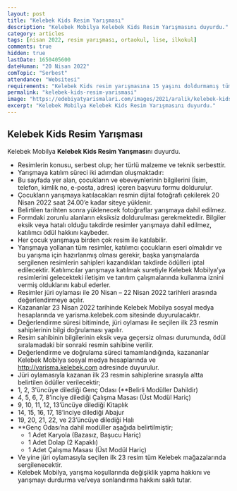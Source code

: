 ```yaml
---
layout: post
title: "Kelebek Kids Resim Yarışması"
description: "Kelebek Mobilya Kelebek Kids Resim Yarışmasını duyurdu."
category: articles
tags: [nisan 2022, resim yarışması, ortaokul, lise, ilkokul]
comments: true
hidden: true
lastDate: 1650405600
dateHuman: "20 Nisan 2022"
comTopic: "Serbest"
attendance: "Websitesi"
requirements: "Kelebek Kids resim yarışmasına 15 yaşını doldurmamış tüm çocuklar katılabilir"
permalink: "kelebek-kids-resim-yarismasi"
image: "https://edebiyatyarismalari.com/images/2021/aralik/kelebek-kids-resim-yarismasi.JPG"
excerpt: "Kelebek Mobilya Kelebek Kids Resim Yarışmasını duyurdu."
---
```


## Kelebek Kids Resim Yarışması
Kelebek Mobilya **Kelebek Kids Resim Yarışması**nı duyurdu.  

- Resimlerin konusu, serbest olup; her türlü malzeme ve teknik serbesttir.
- Yarışmaya katılım süreci iki adımdan oluşmaktadır:
- Bu sayfada yer alan, çocukların ve ebeveynlerinin bilgilerini (İsim, telefon, kimlik no, e-posta, adres) içeren başvuru formu doldurulur.
- Çocukların yarışmaya katılacakları resmin dijital fotoğrafı çekilerek 20 Nisan 2022 saat 24.00’e kadar siteye yüklenir.
- Belirtilen tarihten sonra yüklenecek fotoğraflar yarışmaya dahil edilmez.
- Formdaki zorunlu alanların eksiksiz doldurulması gerekmektedir. Bilgiler eksik veya hatalı olduğu takdirde resimler yarışmaya dahil edilmez, katılımcı ödül hakkını kaybeder.
- Her çocuk yarışmaya birden çok resim ile katılabilir.
- Yarışmaya yollanan tüm resimler, katılımcı çocukların eseri olmalıdır ve bu yarışma için hazırlanmış olması gerekir, başka yarışmalarda sergilenen resimlerin sahipleri kazandıkları takdirde ödülleri iptal edilecektir. Katılımcılar yarışmaya katılmak suretiyle Kelebek Mobilya’ya resimlerini gelecekteki iletişim ve tanıtım çalışmalarında kullanma iznini vermiş olduklarını kabul ederler.
- Resimler jüri oylaması ile 20 Nisan – 22 Nisan 2022 tarihleri arasında değerlendirmeye açılır.
- Kazananlar 23 Nisan 2022 tarihinde Kelebek Mobilya sosyal medya hesaplarında ve yarisma.kelebek.com sitesinde duyurulacaktır.
- Değerlendirme süresi bitiminde, jüri oylaması ile seçilen ilk 23 resmin sahiplerinin bilgi doğrulaması yapılır.
- Resim sahibinin bilgilerinin eksik veya geçersiz olması durumunda, ödül sıralamadaki bir sonraki resmin sahibine verilir.
- Değerlendirme ve doğrulama süreci tamamlandığında, kazananlar Kelebek Mobilya sosyal medya hesaplarında ve http://yarisma.kelebek.com adresinde duyurulur.
- Jüri oylamasıyla kazanan ilk 23 resmin sahiplerine sırasıyla altta belirtilen ödüller verilecektir;
- 1, 2, 3'üncüye dilediği Genç Odası (**Belirli Modüller Dahildir)
- 4, 5, 6, 7, 8’inciye dilediği Çalışma Masası (Üst Modül Hariç)
- 9, 10, 11, 12, 13’üncüye dilediği Kitaplık
- 14, 15, 16, 17, 18’inciye dilediği Abajur
- 19, 20, 21, 22, ve 23’üncüye dilediği Halı
- **Genç Odası’na dahil modüller aşağıda belirtilmiştir;
    - 1 Adet Karyola (Bazasız, Başucu Hariç)
    - 1 Adet Dolap (2 Kapaklı)
    - 1 Adet Çalışma Masası (Üst Modül Hariç)
- Ve yine jüri oylamasıyla seçilen ilk 23 resim tüm Kelebek mağazalarında sergilenecektir.
- Kelebek Mobilya, yarışma koşullarında değişiklik yapma hakkını ve yarışmayı durdurma ve/veya sonlandırma hakkını saklı tutar.